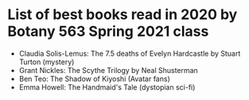 # List of best books read in 2020 by Botany 563 Spring 2021 class

- Claudia Solis-Lemus: The 7.5 deaths of Evelyn Hardcastle by Stuart Turton (mystery)
- Grant Nickles: The Scythe Trilogy by Neal Shusterman
- Ben Teo: The Shadow of Kiyoshi (Avatar fans)
- Emma Howell: The Handmaid's Tale (dystopian sci-fi)
